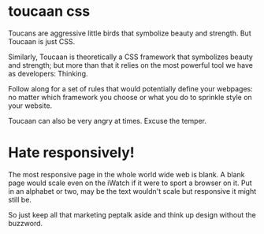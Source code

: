 # toucaan css

Toucans are aggressive little birds that symbolize beauty and strength. But Toucaan is just CSS.

Similarly, Toucaan is theoretically a CSS framework that symbolizes beauty and strength; but more than that it relies on the most powerful tool we have as developers: Thinking.

Follow along for a set of rules that would potentially define your webpages: no matter which framework you choose or what you do to sprinkle style on your website.

Toucaan can also be very angry at times. Excuse the temper.

# Hate responsively!

The most responsive page in the whole world wide web is blank. A blank page would scale even on the iWatch if it were to sport a browser on it. Put in an alphabet or two, may be the text wouldn't scale but responsive it might still be. 

So just keep all that marketing peptalk aside and think up design without the buzzword. 

